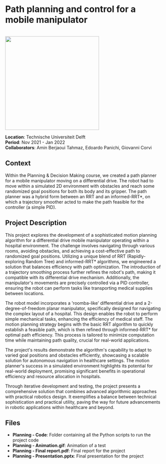 # Path planning and control for a mobile manipulator

<br>
<img src="./Planning%20-%20Animation.gif" width="300">  
<br>

**Location**: Technische Universiteit Delft  
**Period**: Nov 2021 - Jan 2022  
**Collaborators**: Amin Berjaoui Tahmaz, Edoardo Panichi, Giovanni Corvi

## Context
Within the Planning & Decision Making course, we created a path planner for a mobile manipulator moving on a differential drive. The robot had to move within a simulated 2D environment with obstacles and reach some randomized goal positions for both its body and its gripper. The path planner was a hybrid form between an RRT and an informed-RRT*, on which a trajectory smoother acted to make the path feasible for the controller (a simple PID).

## Project Description
This project explores the development of a sophisticated motion planning algorithm for a differential drive mobile manipulator operating within a hospital environment. The challenge involves navigating through various rooms, avoiding obstacles, and achieving a cost-effective path to randomized goal positions. Utilizing a unique blend of RRT (Rapidly-exploring Random Tree) and informed-RRT* algorithms, we engineered a solution that balances efficiency with path optimization. The introduction of a trajectory smoothing process further refines the robot's path, making it compatible with its differential drive mechanism. Additionally, the manipulator's movements are precisely controlled via a PID controller, ensuring the robot can perform tasks like transporting medical supplies between locations.

The robot model incorporates a 'roomba-like' differential drive and a 2-degree-of-freedom planar manipulator, specifically designed for navigating the complex layout of a hospital. This design enables the robot to perform simple mechanical tasks, enhancing the efficiency of medical staff. The motion planning strategy begins with the basic RRT algorithm to quickly establish a feasible path, which is then refined through informed-RRT* for optimal path efficiency. This process is tailored to minimize computation time while maintaining path quality, crucial for real-world applications.

The project's results demonstrate the algorithm's capability to adapt to varied goal positions and obstacles efficiently, showcasing a scalable solution for autonomous navigation in healthcare settings. The motion planner's success in a simulated environment highlights its potential for real-world deployment, promising significant benefits in operational efficiency and resource allocation in hospitals.

Through iterative development and testing, the project presents a comprehensive solution that combines advanced algorithmic approaches with practical robotics design. It exemplifies a balance between technical sophistication and practical utility, paving the way for future advancements in robotic applications within healthcare and beyond.

## Files
- **Planning - Code**: Folder containing all the Python scripts to run the project code 
- **Planning - Animation.gif**: Animation of a test
- **Planning - Final report.pdf**: Final report for the project
- **Planning - Presentation.pptx**: Final presentation for the project
